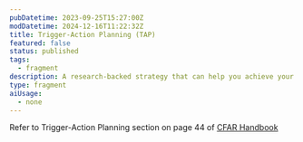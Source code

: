 ```yaml
---
pubDatetime: 2023-09-25T15:27:00Z
modDatetime: 2024-12-16T11:22:32Z
title: Trigger-Action Planning (TAP)
featured: false
status: published
tags:
  - fragment
description: A research-backed strategy that can help you achieve your goals and improve your habits.
type: fragment
aiUsage:
  - none
---
```


Refer to Trigger-Action Planning section on page 44 of [CFAR Handbook](https://www.rationality.org/files/CFAR_Handbook_2021-01.pdf)
